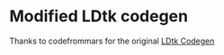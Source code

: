 # Modified LDtk codegen  

Thanks to codefrommars for the original [LDtk Codegen](https://github.com/codefrommars/ldtk_codegen)  
